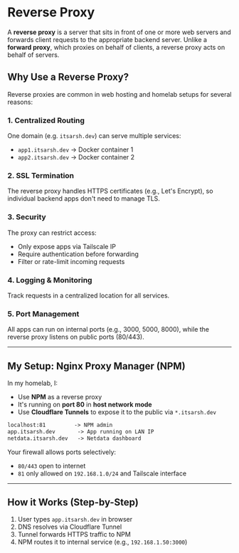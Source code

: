 # Reverse Proxy

A **reverse proxy** is a server that sits in front of one or more web servers and forwards client requests to the appropriate backend server. Unlike a **forward proxy**, which proxies on behalf of clients, a reverse proxy acts on behalf of servers.


## Why Use a Reverse Proxy?

Reverse proxies are common in web hosting and homelab setups for several reasons:

### 1. Centralized Routing

One domain (e.g. `itsarsh.dev`) can serve multiple services:

* `app1.itsarsh.dev` → Docker container 1
* `app2.itsarsh.dev` → Docker container 2

### 2. SSL Termination

The reverse proxy handles HTTPS certificates (e.g., Let's Encrypt), so individual backend apps don't need to manage TLS.

### 3. Security

The proxy can restrict access:

* Only expose apps via Tailscale IP
* Require authentication before forwarding
* Filter or rate-limit incoming requests

### 4. Logging & Monitoring

Track requests in a centralized location for all services.

### 5. Port Management

All apps can run on internal ports (e.g., 3000, 5000, 8000), while the reverse proxy listens on public ports (80/443).

---

## My Setup: Nginx Proxy Manager (NPM)

In my homelab, I:

* Use **NPM** as a reverse proxy
* It's running on **port 80** in **host network mode**
* Use **Cloudflare Tunnels** to expose it to the public via `*.itsarsh.dev`

```txt
localhost:81         -> NPM admin
app.itsarsh.dev       -> App running on LAN IP
netdata.itsarsh.dev   -> Netdata dashboard
```

Your firewall allows ports selectively:

* `80/443` open to internet
* `81` only allowed on `192.168.1.0/24` and Tailscale interface

---

## How it Works (Step-by-Step)

1. User types `app.itsarsh.dev` in browser
2. DNS resolves via Cloudflare Tunnel
3. Tunnel forwards HTTPS traffic to NPM
4. NPM routes it to internal service (e.g., `192.168.1.50:3000`)

